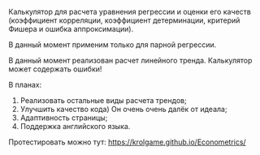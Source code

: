 Калькулятор для расчета уравнения регрессии и оценки его качеств (коэффициент корреляции, коэффициент детерминации, критерий Фишера и ошибка аппроксимации).

В данный момент применим только для парной регрессии.

В данный момент реализован расчет линейного тренда. Калькулятор может содержать ошибки!

В планах:
1) Реализовать остальные виды расчета трендов;
2) Улучшить качество кода) Он очень очень далёк от идеала;
3) Адаптивность страницы;
4) Поддержка английского языка.

Протестировать можно тут: https://krolgame.github.io/Econometrics/
